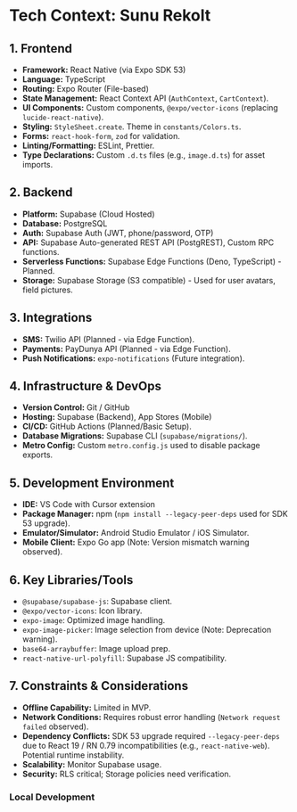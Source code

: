 # Tech Context: Sunu Rekolt

## 1. Frontend

*   **Framework:** React Native (via Expo SDK 53)
*   **Language:** TypeScript
*   **Routing:** Expo Router (File-based)
*   **State Management:** React Context API (`AuthContext`, `CartContext`).
*   **UI Components:** Custom components, `@expo/vector-icons` (replacing `lucide-react-native`).
*   **Styling:** `StyleSheet.create`. Theme in `constants/Colors.ts`.
*   **Forms:** `react-hook-form`, `zod` for validation.
*   **Linting/Formatting:** ESLint, Prettier.
*   **Type Declarations:** Custom `.d.ts` files (e.g., `image.d.ts`) for asset imports.

## 2. Backend

*   **Platform:** Supabase (Cloud Hosted)
*   **Database:** PostgreSQL
*   **Auth:** Supabase Auth (JWT, phone/password, OTP)
*   **API:** Supabase Auto-generated REST API (PostgREST), Custom RPC functions.
*   **Serverless Functions:** Supabase Edge Functions (Deno, TypeScript) - Planned.
*   **Storage:** Supabase Storage (S3 compatible) - Used for user avatars, field pictures.

## 3. Integrations

*   **SMS:** Twilio API (Planned - via Edge Function).
*   **Payments:** PayDunya API (Planned - via Edge Function).
*   **Push Notifications:** `expo-notifications` (Future integration).

## 4. Infrastructure & DevOps

*   **Version Control:** Git / GitHub
*   **Hosting:** Supabase (Backend), App Stores (Mobile)
*   **CI/CD:** GitHub Actions (Planned/Basic Setup).
*   **Database Migrations:** Supabase CLI (`supabase/migrations/`).
*   **Metro Config:** Custom `metro.config.js` used to disable package exports.

## 5. Development Environment

*   **IDE:** VS Code with Cursor extension
*   **Package Manager:** npm (`npm install --legacy-peer-deps` used for SDK 53 upgrade).
*   **Emulator/Simulator:** Android Studio Emulator / iOS Simulator.
*   **Mobile Client:** Expo Go app (Note: Version mismatch warning observed).

## 6. Key Libraries/Tools

*   `@supabase/supabase-js`: Supabase client.
*   `@expo/vector-icons`: Icon library.
*   `expo-image`: Optimized image handling.
*   `expo-image-picker`: Image selection from device (Note: Deprecation warning).
*   `base64-arraybuffer`: Image upload prep.
*   `react-native-url-polyfill`: Supabase JS compatibility.

## 7. Constraints & Considerations

*   **Offline Capability:** Limited in MVP.
*   **Network Conditions:** Requires robust error handling (`Network request failed` observed).
*   **Dependency Conflicts:** SDK 53 upgrade required `--legacy-peer-deps` due to React 19 / RN 0.79 incompatibilities (e.g., `react-native-web`). Potential runtime instability.
*   **Scalability:** Monitor Supabase usage.
*   **Security:** RLS critical; Storage policies need verification.

### Local Development 